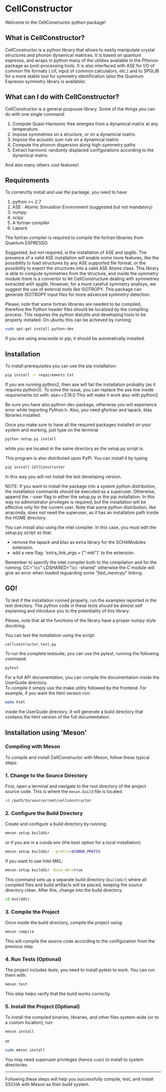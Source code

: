 # CellConstructor

Welcome to the CellConstructor python package!

## What is CellConstructor?
CellConstructor is a python library that allows to easily manipulate crystal structures and phonon dynamical matrices.
It is based on quantum espresso, and wraps in python many of the utilities available in the PHonon package as post-processing tools.
It is also interfaced with ASE for I/O of common file formats (.cif, input of common calculators, etc.) and to SPGLIB for a more stable tool for symmetry identification (also the Quantum Espresso symmetry library is available).


## What can I do with CellConstructor?
CellConstructor is a general purpouse library. Some of the things you can do with one single command:

1. Compute Quasi-Harmonic free energies from a dynamical matrix at any temperature.
2. Impose symmetries on a structure, or on a dynamical matrix.
3. Impose the acoustic sum rule on a dynamical matrix
4. Compute the phonon dispersion along high-symmetry paths
5. Extract harmonic randomly displaced configurations according to the dynamical matrix.

And also many others cool features!

## Requirements

To correnctly install and use the package, you need to have
1. python >= 2.7
2. ASE : Atomic Simulation Environment (suggested but not mandatory)
3. numpy
4. scipy
5. A fortran compiler
6. Lapack

The fortran compiler is required to compile the fortran libraries
from Quantum ESPRESSO.

Suggested, but not required, is the installation of ASE and spglib.
The presence of a valid ASE installation will enable some more features,
like the possibility to load structures by any ASE supported file format,
or the possibility to export the structures into a valid ASE Atoms class.
This library is able to compute symmetries from the structure,
and inside the symmetry module there is a convertor to let CellConstructure
dealing with symmetries extracted with spglib.
However, for a more carefull symmetry analisys, we suggest the use of external tools like ISOTROPY.
This package can generate ISOTROPY input files for more advanced symmetry detection.

Please, note that some fortran libraries are needed to be compiled, therefore the Python header files should be localized by the compiling process.
This requires the python distutils and developing tools to be properly installed.
On ubuntu this can be achieved by running:
```bash
sudo apt-get install python-dev
```

If you are using anaconda or pip, it should be automatically installed.


## Installation

To install prerequisites you can use the pip installation:
```bash
pip install -r requirements.txt
```
If you are running python2, then ase will fail the installation probably (as it requires python3).
To solve the issue, you can replace the ase line inside requirements.txt with:
ase==3.16.0
This will make it work also with python2.

Be sure you have also python-dev package, otherwise you will experience error while importing Python.h.
Also, you need gfortran and lapack, blas libraries installed.

Once you make sure to have all the required packages installed on your system
and working, just type on the terminal

```bash
python setup.py install
```

while you are located in the same directory as the setup.py script is.

This program is also distributed upon PyPI. You can install it by typing

```bash
pip install CellConstructor
```
In this way you will not install the last developing version.

<!--

If the compilation of the modules fails and you are using
an anaconda module on a 64bit machine, you have to install the conda gcc version.
You can do this by typing (on Linux):

```bash
conda install gxx_linux-64
```
or (on MacOS):
```bash
conda install clangxx_osx-64
```
-->


NOTE:
If you want to install the package into a system python distribution, the
installation commands should be executed as a superuser.
Otherwise, append the --user flag to either the setup.py or the pip installation.
In this way no administrator privileges is required, but the installation will be effective only for the current user.
Note that some python distribution, like anaconda, does not need the superuser, as it has an installation path inside the HOME directory.

You can install also using the intel compiler.
In this case, you must edit the setup.py script so that:
- remove the lapack and blas as extra library for the SCHAModules extension.
- add a new flag: 'extra_link_args = ["-mkl"]' to the extension.

Remember to specify the intel compiler both to the compilation and for the running:
CC="icc"
LDSHARED="icc -shared"
otherwise the C module will give an error when loaded reguarding some "_fast_memcpy_" linking.


## GO!

To test if the installation runned properly, run the examples reported
in the test directory. The python code in these tests should be
almost self explaining and introduce you to the potentiality of this library.

Please, note that all the functions of the library have a proper numpy style
docstring.

You can test the installation using the script:
```bash
cellconstructor_test.py
```

To run the complete testsuite, you can use the pytest, running the following command:
```bash
pytest
```

For a full API documentation, you can compile the documentation inside the UserGuide directory.  
To compile it simply use the make utility followed by the frontend.
For example, if you want the html version run:
```bash
make html
```
inside the UserGuide directory. It will generate a build directory that contains the html version of the full documentation.

## Installation using 'Meson'

### Compiling with Meson

To compile and install CellConstructor with Meson, follow these typical steps:

### 1. Change to the Source Directory

First, open a terminal and navigate to the root directory of the project source code. This is where the `meson.build` file is located.

```bash
cd /path/to/source/root/cellconstructor
```


### 2. Configure the Build Directory

Create and configure a build directory by running:

```bash
meson setup builddir
```

or if you are in a conda env (the best option for a local installation):
```bash
meson setup builddir --prefix=$CONDA_PREFIX
```

if you want to use Intel MKL:
```bash
meson setup builddir -Duse_mkl=true
```

This command sets up a separate build directory (`builddir`) where all compiled files and build artifacts will be placed, keeping the source directory clean. After this, change into the build directory:

```bash
cd builddir
```


### 3. Compile the Project

Once inside the build directory, compile the project using:

```bash
meson compile
```

This will compile the source code according to the configuration from the previous step.

### 4. Run Tests (Optional)

The project includes tests, you need to install pytest to work. You can run them with:

```bash
meson test
```

This step helps verify that the build works correctly.

### 5. Install the Project (Optional)

To install the compiled binaries, libraries, and other files system-wide (or to a custom location), run:


```bash
meson install
```

or

```bash
sudo meson install
```

You may need superuser privileges (hence `sudo`) to install to system directories.

***

Following these steps will help you successfully compile, test, and install SSCHA with Meson as their build system.
